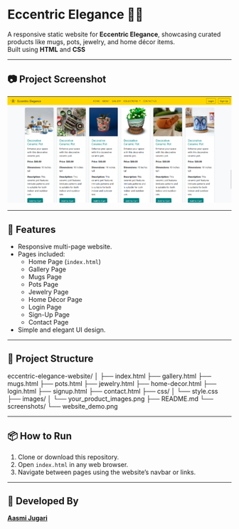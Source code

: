 # Eccentric Elegance 🌸✨

A responsive static website for **Eccentric Elegance**, showcasing curated products like mugs, pots, jewelry, and home décor items.  
Built using **HTML** and **CSS**

---

## 📷 Project Screenshot

![Website Screenshot](Ceramic_Pots_Page)


---

## 🚀 Features

- Responsive multi-page website.
- Pages included:
   - Home Page (`index.html`)
   - Gallery Page
   - Mugs Page
   - Pots Page
   - Jewelry Page
   - Home Décor Page
   - Login Page
   - Sign-Up Page
   - Contact Page
- Simple and elegant UI design.

---

## 📁 Project Structure

eccentric-elegance-website/
│
├── index.html
├── gallery.html
├── mugs.html
├── pots.html
├── jewelry.html
├── home-decor.html
├── login.html
├── signup.html
├── contact.html
├── css/
│ └── style.css
├── images/
│ └── your_product_images.png
├── README.md
└── screenshots/
└── website_demo.png


---

## 📦 How to Run

1. Clone or download this repository.
2. Open `index.html` in any web browser.
3. Navigate between pages using the website’s navbar or links.

---

## 📎 Developed By

**[Aasmi Jugari](https://github.com/AasmiJugari)**

